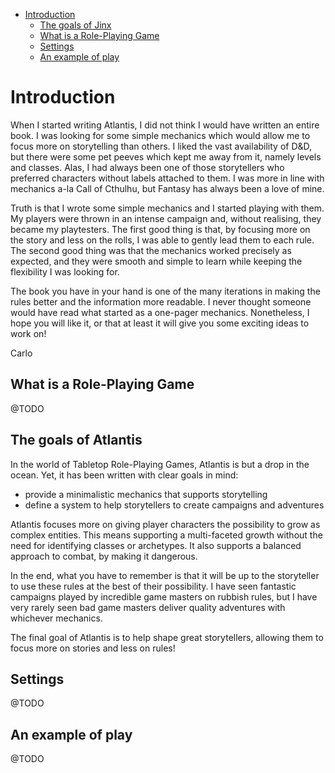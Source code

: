 <!-- TOC depthFrom:1 depthTo:6 withLinks:1 updateOnSave:1 orderedList:0 -->

- [Introduction](#introduction)
	- [The goals of Jinx](#the-goals-of-jinx)
	- [What is a Role-Playing Game](#what-is-a-role-playing-game)
	- [Settings](#settings)
	- [An example of play](#an-example-of-play)

<!-- /TOC -->

# Introduction

When I started writing Atlantis, I did not think I would have written an entire book. I was looking for some simple mechanics which would allow me to focus more on storytelling than others. I liked the vast availability of D&D, but there were some pet peeves which kept me away from it, namely levels and classes. Alas, I had always been one of those storytellers who preferred characters without labels attached to them. I was more in line with mechanics a-la Call of Cthulhu, but Fantasy has always been a love of mine.

Truth is that I wrote some simple mechanics and I started playing with them. My players were thrown in an intense campaign and, without realising, they became my playtesters. The first good thing is that, by focusing more on the story and less on the rolls, I was able to gently lead them to each rule. The second good thing was that the mechanics worked precisely as expected, and they were smooth and simple to learn while keeping the flexibility I was looking for.

The book you have in your hand is one of the many iterations in making the rules better and the information more readable. I never thought someone would have read what started as a one-pager mechanics. Nonetheless, I hope you will like it, or that at least it will give you some exciting ideas to work on!

Carlo

## What is a Role-Playing Game

@TODO

## The goals of Atlantis

In the world of Tabletop Role-Playing Games, Atlantis is but a drop in the ocean. Yet, it has been written with clear goals in mind:

- provide a minimalistic mechanics that supports storytelling
- define a system to help storytellers to create campaigns and adventures

Atlantis focuses more on giving player characters the possibility to grow as complex entities. This means supporting a multi-faceted growth without the need for identifying classes or archetypes. It also supports a balanced approach to combat, by making it dangerous.

In the end, what you have to remember is that it will be up to the storyteller to use these rules at the best of their possibility. I have seen fantastic campaigns played by incredible game masters on rubbish rules, but I have very rarely seen bad game masters deliver quality adventures with whichever mechanics.

The final goal of Atlantis is to help shape great storytellers, allowing them to focus more on stories and less on rules!

## Settings

@TODO

## An example of play

@TODO
